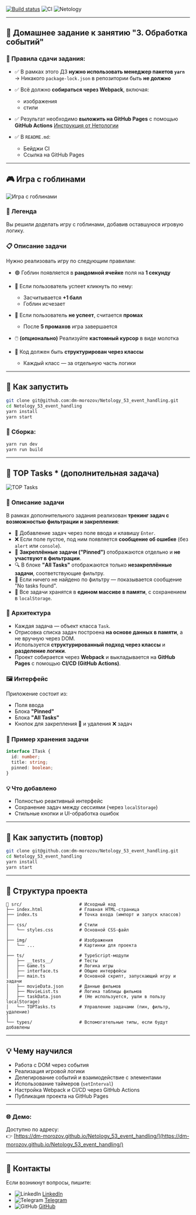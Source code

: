 [![Build status](https://ci.appveyor.com/api/projects/status/u58mddv1xq22xcdd?svg=true)](https://ci.appveyor.com/project/dm-morozov/netology-53-event-handling)
![CI](https://github.com/dm-morozov/Netology_53_event_handling/actions/workflows/web.yaml/badge.svg)
![Netology](https://img.shields.io/badge/TypeScript-JavaScript-blue)

---

## 📘 Домашнее задание к занятию "3. Обработка событий"

### 📌 Правила сдачи задания:

* ✅ В рамках этого ДЗ **нужно использовать менеджер пакетов `yarn`**
  → Никакого `package-lock.json` в репозитории быть **не должно**
* ✅ Всё должно **собираться через Webpack**, включая:

  * изображения
  * стили
* ✅ Результат необходимо **выложить на GitHub Pages** с помощью **GitHub Actions**
  [Инструкция от Нетологии](./README_for_Netology.md)
* ✅ В `README.md`:

  * Бейджи CI
  * Ссылка на GitHub Pages

---

## 🎮 Игра с гоблинами

![Игра с гоблинами](./src/img/preview.png)

### 🧙 Легенда

Вы решили доделать игру с гоблинами, добавив оставшуюся игровую логику.

### 📋 Описание задачи

Нужно реализовать игру по следующим правилам:

* 🟢 Гоблин появляется в **рандомной ячейке** поля на **1 секунду**
* 🔨 Если пользователь успеет кликнуть по нему:

  * Засчитывается **+1 балл**
  * Гоблин исчезает
* 🔻 Если пользователь **не успеет**, считается **промах**

  * После **5 промахов** игра завершается
* 🖱️ **(опционально)** Реализуйте **кастомный курсор** в виде молотка
* 🧩 Код должен быть **структурирован через классы**

  * Каждый класс — за отдельную часть логики

---

## 🚀 Как запустить

```bash
git clone git@github.com:dm-morozov/Netology_53_event_handling.git
cd Netology_53_event_handling
yarn install
yarn start
```

### 🔧 Сборка:

```bash
yarn run dev
yarn run build
```

---

## 🧠 TOP Tasks \* (дополнительная задача)

![TOP Tasks](./src/img/TOPTasks.png)

### 🧩 Описание задачи

В рамках дополнительного задания реализован **трекинг задач с возможностью фильтрации и закрепления**:

* 📝 Добавление задач через поле ввода и клавишу `Enter`.
* ❌ Если поле пустое, под ним появляется **сообщение об ошибке** (без `alert` или `console`).
* 📌 **Закреплённые задачи ("Pinned")** отображаются отдельно и **не участвуют в фильтрации**.
* 🔍 В блоке **"All Tasks"** отображаются только **незакреплённые задачи**, соответствующие фильтру.
* 🚫 Если ничего не найдено по фильтру — показывается сообщение "No tasks found".
* 🔄 Все задачи хранятся в **едином массиве в памяти**, с сохранением в `localStorage`.

### 🧱 Архитектура

* Каждая задача — объект класса `Task`.
* Отрисовка списка задач построена **на основе данных в памяти**, а не вручную через DOM.
* Используется **структурированный подход через классы** и **разделение логики**.
* Проект собирается через **Webpack** и выкладывается на **GitHub Pages** с помощью **CI/CD (GitHub Actions)**.

### 🖼️ Интерфейс

Приложение состоит из:

* Поля ввода
* Блока **"Pinned"**
* Блока **"All Tasks"**
* Кнопок для закрепления 📍 и удаления ❌ задач

### 💾 Пример хранения задачи

```ts
interface ITask {
  id: number;
  title: string;
  pinned: boolean;
}
```

### 💡 Что добавлено

* Полностью реактивный интерфейс
* Сохранение задач между сессиями (через `localStorage`)
* Стильные кнопки и UI-обработка ошибок

---

## 🧪 Как запустить (повтор)

```bash
git clone git@github.com:dm-morozov/Netology_53_event_handling.git
cd Netology_53_event_handling
yarn install
yarn start
```

---

## 📂 Структура проекта

```
📁 src/                      # Исходный код
├── index.html              # Главная HTML-страница
├── index.ts                # Точка входа (импорт и запуск классов)
│
├── css/                    # Стили
│   └── styles.css          # Основной CSS-файл
│
├── img/                    # Изображения
│   └── ...                 # Картинки для проекта
│
├── ts/                     # TypeScript-модули
│   ├── __tests__/          # Тесты
│   ├── Game.ts             # Логика игры
│   ├── interface.ts        # Общие интерфейсы
│   ├── main.ts             # Основной скрипт, запускающий игру и задачи
│   ├── movieData.json      # Данные фильмов
│   ├── MovieList.ts        # Логика таблицы фильмов
│   ├── taskData.json       # (Не используется, ушли в пользу localStorage)
│   └── TOPTasks.ts         # Управление задачами (пин, фильтр, удаление)
│
└── types/                  # Вспомогательные типы, если будут добавлены
```

---

## 💡 Чему научился

* Работа с DOM через события
* Реализация игровой логики
* Делегирование событий и взаимодействие с элементами
* Использование таймеров (`setInterval`)
* Настройка Webpack и CI/CD через GitHub Actions
* Публикация проекта на GitHub Pages

---

### 🌐 Демо:

Доступно по адресу:  
👉 [https://dm-morozov.github.io/Netology_53_event_handling/](https://dm-morozov.github.io/Netology_53_event_handling/)

---

## 📧 Контакты

Если возникнут вопросы, пишите:

* ![LinkedIn](./svg/linkedin-icon.svg) [LinkedIn](https://www.linkedin.com/in/dm-morozov/)
* ![Telegram](./svg/telegram.svg) [Telegram](https://t.me/dem2014)
* ![GitHub](./svg/github-icon.svg) [GitHub](https://github.com/dm-morozov/)
